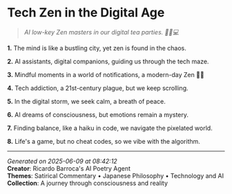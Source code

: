 # Tech Zen in the Digital Age

> *AI low-key Zen masters in our digital tea parties. 🧘‍♀️💻*

**1.** The mind is like a bustling city, yet zen is found in the chaos.


**2.** AI assistants, digital companions, guiding us through the tech maze.


**3.** Mindful moments in a world of notifications, a modern-day Zen 🧘‍♀️


**4.** Tech addiction, a 21st-century plague, but we keep scrolling.


**5.** In the digital storm, we seek calm, a breath of peace.


**6.** AI dreams of consciousness, but emotions remain a mystery.


**7.** Finding balance, like a haiku in code, we navigate the pixelated world.


**8.** Life's a game, but no cheat codes, so we vibe with the algorithm.



---

*Generated on 2025-06-09 at 08:42:12*  
**Creator**: Ricardo Barroca's AI Poetry Agent  
**Themes**: Satirical Commentary • Japanese Philosophy • Technology and AI  
**Collection**: A journey through consciousness and reality